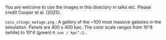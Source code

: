 You are welcome to use the images in this directory in talks etc. Please credit Cooper et al. (2025).

`coco_stings_motage.png` : A gallery of the ~100 most massive galaxies in the simulation. Panels are 400 x 400 kpc. The color scale ranges from 10^8 (white) to 10^4 (green) `M_sun / kpc^-2`..
